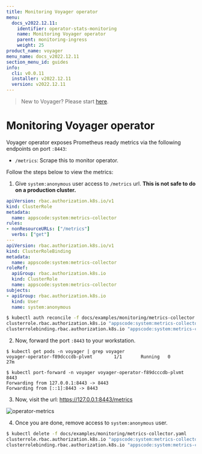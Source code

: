 ```yaml
---
title: Monitoring Voyager operator
menu:
  docs_v2022.12.11:
    identifier: operator-stats-monitoring
    name: Monitoring Voyager operator
    parent: monitoring-ingress
    weight: 25
product_name: voyager
menu_name: docs_v2022.12.11
section_menu_id: guides
info:
  cli: v0.0.11
  installer: v2022.12.11
  version: v2022.12.11
---
```


> New to Voyager? Please start [here](/docs/v2022.12.11/concepts/overview).

# Monitoring Voyager operator

Voyager operator exposes Prometheus ready metrics via the following endpoints on port `:8443`:

- `/metrics`: Scrape this to monitor operator.

Follow the steps below to view the metrics:

1. Give `system:anonymous` user access to `/metrics` url. **This is not safe to do on a production cluster.**

```yaml
apiVersion: rbac.authorization.k8s.io/v1
kind: ClusterRole
metadata:
  name: appscode:system:metrics-collector
rules:
- nonResourceURLs: ["/metrics"]
  verbs: ["get"]
---
apiVersion: rbac.authorization.k8s.io/v1
kind: ClusterRoleBinding
metadata:
  name: appscode:system:metrics-collector
roleRef:
  apiGroup: rbac.authorization.k8s.io
  kind: ClusterRole
  name: appscode:system:metrics-collector
subjects:
- apiGroup: rbac.authorization.k8s.io
  kind: User
  name: system:anonymous
```

```bash
$ kubectl auth reconcile -f docs/examples/monitoring/metrics-collector.yaml
clusterrole.rbac.authorization.k8s.io "appscode:system:metrics-collector" reconciled
clusterrolebinding.rbac.authorization.k8s.io "appscode:system:metrics-collector" reconciled
```

2. Now, forward the port `:8443` to your workstation.

```
$ kubectl get pods -n voyager | grep voyager
voyager-operator-f89dcccdb-plvmt        1/1       Running   0          27m

$ kubectl port-forward -n voyager voyager-operator-f89dcccdb-plvmt 8443
Forwarding from 127.0.0.1:8443 -> 8443
Forwarding from [::1]:8443 -> 8443
```

3. Now, visit the url: https://127.0.0.1:8443/metrics

![operator-metrics](/docs/v2022.12.11/images/monitoring/operator-metrics.png)

4. Once you are done, remove access to `system:anonymous` user.

```bash
$ kubectl delete -f docs/examples/monitoring/metrics-collector.yaml
clusterrole.rbac.authorization.k8s.io "appscode:system:metrics-collector" deleted
clusterrolebinding.rbac.authorization.k8s.io "appscode:system:metrics-collector" deleted
```
